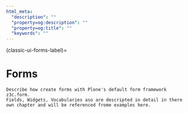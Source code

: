 ```yaml
---
html_meta:
  "description": ""
  "property=og:description": ""
  "property=og:title": ""
  "keywords": ""
---
```


(classic-ui-forms-label)=

# Forms

```{todo}
Describe how create forms with Plone's default form framework z3c.form.
Fields, Widgets, Vocabularies aso are descripted in detail in there own chapter and will be referenced frome examples here.
```